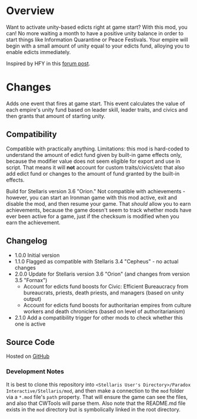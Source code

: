 # Overview

Want to activate unity-based edicts right at game start?  With this mod, you can!  No more waiting a month to have a positive unity balance in order to start things like Information Quarantine or Peace Festivals.  Your empire will begin with a small amount of unity equal to your edicts fund, alloying you to enable edicts immediately.

Inspired by HFY in this [forum post](https://forum.paradoxplaza.com/forum/threads/3-3-libra-please-start-every-empire-with-some-unity-so-we-can-activate-edicts-on-day-1.1513564/).

# Changes

Adds one event that fires at game start.  This event calculates the value of each empire's unity fund based on leader skill, leader traits, and civics and then grants that amount of starting unity.

## Compatibility

Compatible with practically anything.  Limitations: this mod is hard-coded to understand the amount of edict fund given by built-in game effects only, because the modifier value does not seem eligible for export and use in script.  That means it will **not** account for custom traits/civics/etc that also add edict fund or changes to the amount of fund granted by the built-in effects.

Build for Stellaris version 3.6 "Orion."  Not compatible with achievements - however, you can start an Ironman game with this mod active, exit and disable the mod, and then resume your game.  That _should_ allow you to earn achievements, because the game doesn't seem to track whether mods have ever been active for a game, just if the checksum is modified when you earn the achievement.

## Changelog

* 1.0.0 Initial version
* 1.1.0 Flagged as compatible with Stellaris 3.4 "Cepheus" - no actual changes
* 2.0.0 Update for Stellaris version 3.6 "Orion" (and changes from version 3.5 "Fornax")
    * Account for edicts fund boosts for Civic: Efficient Bureaucracy from bureaucrats, priests, death priests, and managers (based on unity output)
    * Account for edicts fund boosts for authoritarian empires from culture workers and death chroniclers (based on level of authoritarianism)
* 2.1.0 Add a compatibility trigger for other mods to check whether this one is active

## Source Code

Hosted on [GitHub](https://github.com/corsairmarks/start_with_unity_fund)

### Development Notes

It is best to clone this repository into `<Stellaris User's Directory>/Paradox Interactive/Stellaris/mod`, and then make a connection to the `mod` folder via a `*.mod` file's `path` property.  That will ensure the game can see the files, and also that CWTools will parse them.  Also note that the README.md file exists in the `mod` directory but is symbolically linked in the root directory.
